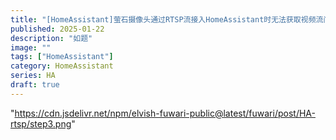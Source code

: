 ```yaml
---
title: "[HomeAssistant]萤石摄像头通过RTSP流接入HomeAssistant时无法获取视频流问题的解决"
published: 2025-01-22
description: "如题"
image: ""
tags: ["HomeAssistant"]
category: HomeAssistant
series: HA
draft: true
---
```



 "https://cdn.jsdelivr.net/npm/elvish-fuwari-public@latest/fuwari/post/HA-rtsp/step3.png"